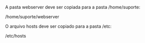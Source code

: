 A pasta webserver deve ser copiada para a pasta /home/suporte:

/home/suporte/webserver



O arquivo hosts deve ser copiado para a pasta /etc:

/etc/hosts
